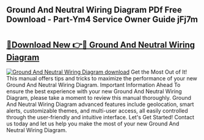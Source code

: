 ## Ground And Neutral Wiring Diagram PDf Free Download - Part-Ym4 Service Owner Guide jFj7m

# <h2><a href="http://dfhqrs.blite.top/?on=Ground+And+Neutral+Wiring+Diagram">🔗Download New 👉🔴 Ground And Neutral Wiring Diagram</a></h2>

[![Ground And Neutral Wiring Diagram download](https://i.imgur.com/lujVjoI.png)](http://dfhqrs.blite.top/?on=Ground+And+Neutral+Wiring+Diagram)
Get the Most Out of It! This manual offers tips and tricks to maximize the performance of your new Ground And Neutral Wiring Diagram. Important Information Ahead To ensure the best experience with your new Ground And Neutral Wiring Diagram, please take a moment to review this manual thoroughly. Ground And Neutral Wiring Diagram advanced features include geolocation, smart alerts, customizable themes, and multi-user access, all easily controlled through the user-friendly and intuitive interface. Let's Get Started! Contact us today and let us help you make the most of your new Ground And Neutral Wiring Diagram.
